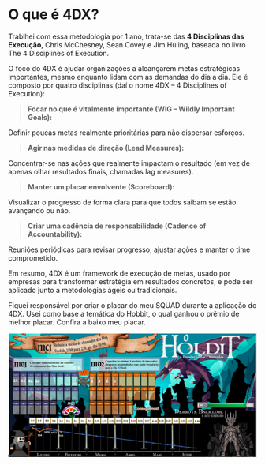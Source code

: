 #  O que é 4DX?

Trablhei com essa metodologia por 1 ano, trata-se das **4 Disciplinas das Execução**, Chris McChesney, Sean Covey e Jim Huling, baseada no livro The 4 Disciplines of Execution.

O foco do 4DX é ajudar organizações a alcançarem metas estratégicas importantes, mesmo enquanto lidam com as demandas do dia a dia. Ele é composto por quatro disciplinas (daí o nome 4DX – 4 Disciplines of Execution):

> **Focar no que é vitalmente importante (WIG – Wildly Important Goals):**

Definir poucas metas realmente prioritárias para não dispersar esforços.

> **Agir nas medidas de direção (Lead Measures):**

Concentrar-se nas ações que realmente impactam o resultado (em vez de apenas olhar resultados finais, chamadas lag measures).

> **Manter um placar envolvente (Scoreboard):**

Visualizar o progresso de forma clara para que todos saibam se estão avançando ou não.

> **Criar uma cadência de responsabilidade (Cadence of Accountability):**

Reuniões periódicas para revisar progresso, ajustar ações e manter o time comprometido.

Em resumo, 4DX é um framework de execução de metas, usado por empresas para transformar estratégia em resultados concretos, e pode ser aplicado junto a metodologias ágeis ou tradicionais.

Fiquei responsável por criar o placar do meu SQUAD durante a aplicação do 4DX. Usei como base a temática do Hobbit, o qual ganhou o prêmio de melhor placar. Confira a baixo meu placar.

![Docker](images/4dx.png)

